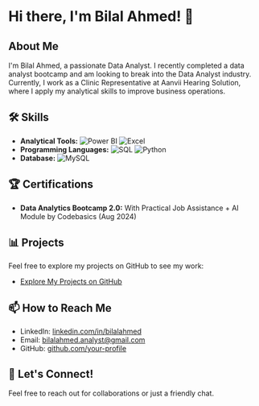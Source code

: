 # Hi there, I'm Bilal Ahmed! 👋

## About Me

I'm Bilal Ahmed, a passionate Data Analyst. I recently completed a data analyst bootcamp and am looking to break into the Data Analyst industry. Currently, I work as a Clinic Representative at Aanvii Hearing Solution, where I apply my analytical skills to improve business operations.

## 🛠 Skills

- **Analytical Tools:**
  ![Power BI](https://img.shields.io/badge/PowerBI-F2C811?style=for-the-badge&logo=powerbi&logoColor=white)
  ![Excel](https://img.shields.io/badge/Excel-217346?style=for-the-badge&logo=microsoft-excel&logoColor=white)
- **Programming Languages:**
  ![SQL](https://img.shields.io/badge/SQL-4479A1?style=for-the-badge&logo=sql&logoColor=white)
  ![Python](https://img.shields.io/badge/Python-3776AB?style=for-the-badge&logo=python&logoColor=white)
- **Database:**
  ![MySQL](https://img.shields.io/badge/MySQL-4479A1?style=for-the-badge&logo=mysql&logoColor=white)

## 🏆 Certifications

- **Data Analytics Bootcamp 2.0:** With Practical Job Assistance + AI Module by Codebasics (Aug 2024)

## 📊 Projects

Feel free to explore my projects on GitHub to see my work:

- [Explore My Projects on GitHub](https://github.com/your-profile)

## 📫 How to Reach Me

- LinkedIn: [linkedin.com/in/bilalahmed](https://linkedin.com/in/bilalahmed)
- Email: [bilalahmed.analyst@gmail.com](mailto:bilalahmed.analyst@gmail.com)
- GitHub: [github.com/your-profile](https://github.com/your-profile)

## 💬 Let's Connect!

Feel free to reach out for collaborations or just a friendly chat.
